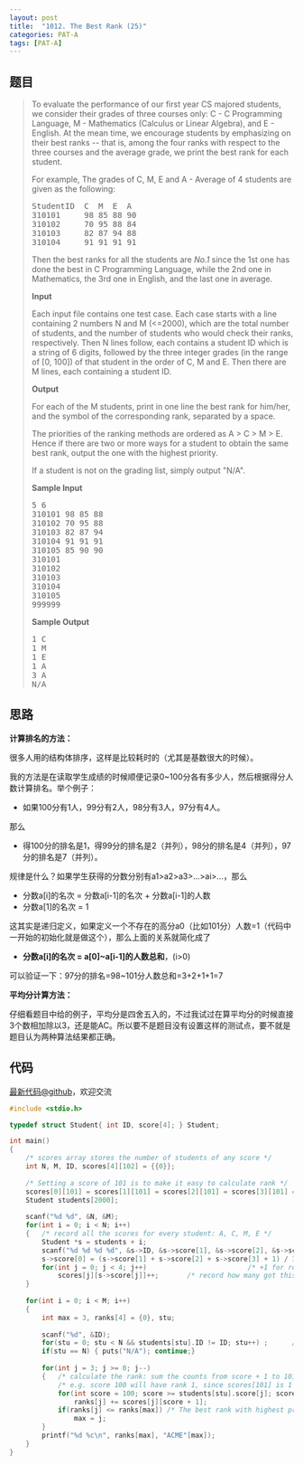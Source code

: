 ```yaml
---
layout: post
title:  "1012. The Best Rank (25)"
categories: PAT-A
tags: [PAT-A]
---
```

## 题目

> <div id="problemContent">
> <p>To evaluate the performance of our first year CS majored students, we consider their grades of three courses only: C - C Programming Language, M - Mathematics (Calculus or Linear Algebra), and E - English.  At the mean time, we encourage students by emphasizing on their best ranks -- that is, among the four ranks with respect to the three courses and the average grade, we print the best rank for each student.</p>
> <p>For example, The grades of C, M, E and A - Average of 4 students are given as the following:</p>
> <pre>
> StudentID  C  M  E  A
> 310101     98 85 88 90
> 310102     70 95 88 84
> 310103     82 87 94 88
> 310104     91 91 91 91
> </pre>
> <p>Then the best ranks for all the students are <i>No.1</i> since the 1st one has done the best in C Programming Language, while the 2nd one in Mathematics, the 3rd one in English, and the last one in average.</p>
> <p><b>Input</b></p>
> <p>Each input file contains one test case.  Each case starts with a line containing 2 numbers N and M (&lt;=2000), which are the total number of students, and the number of students who would check their ranks, respectively.  Then N lines follow, each contains a student ID which is a string of 6 digits, followed by the three integer grades (in the range of [0, 100]) of that student in the order of C, M and E.  Then there are M lines, each containing a student ID.</p>
> <p><b>Output</b></p>
> <p>For each of the M students, print in one line the best rank for him/her, and the symbol of the corresponding rank, separated by a space.</p>
> <p>The priorities of the ranking methods are ordered as A &gt; C &gt; M &gt; E.  Hence if there are two or more ways for a student to obtain the same best rank, output the one with the highest priority.</p>
> <p>If a student is not on the grading list, simply output "N/A".</p>
> <b>Sample Input</b><pre>
> 5 6
> 310101 98 85 88
> 310102 70 95 88
> 310103 82 87 94
> 310104 91 91 91
> 310105 85 90 90
> 310101
> 310102
> 310103
> 310104
> 310105
> 999999
> </pre>
> <b>Sample Output</b><pre>
> 1 C
> 1 M
> 1 E
> 1 A
> 3 A
> N/A
> </pre>
> </div>

## 思路

**计算排名的方法：**

很多人用的结构体排序，这样是比较耗时的（尤其是基数很大的时候）。

我的方法是在读取学生成绩的时候顺便记录0~100分各有多少人，然后根据得分人数计算排名。举个例子：

- 如果100分有1人，99分有2人，98分有3人，97分有4人。

那么

- 得100分的排名是1，得99分的排名是2（并列），98分的排名是4（并列），97分的排名是7（并列）。

规律是什么？如果学生获得的分数分别有a1>a2>a3>...>ai>...，那么

- 分数a[i]的名次 = 分数a[i-1]的名次 + 分数a[i-1]的人数
- 分数a[1]的名次 = 1

这其实是递归定义，如果定义一个不存在的高分a0（比如101分）人数=1（代码中一开始的初始化就是做这个），那么上面的关系就简化成了

- **分数a[i]的名次 = a[0]~a[i-1]的人数总和**，(i>0)

可以验证一下：97分的排名=98~101分人数总和=3+2+1+1=7

**平均分计算方法：**

仔细看题目中给的例子，平均分是四舍五入的，不过我试过在算平均分的时候直接3个数相加除以3，还是能AC。所以要不是题目没有设置这样的测试点，要不就是题目认为两种算法结果都正确。

## 代码

[最新代码@github](https://github.com/OliverLew/PAT/blob/master/PATAdvanced/1012.c)，欢迎交流
```c
#include <stdio.h>

typedef struct Student{ int ID, score[4]; } Student;

int main()
{
    /* scores array stores the number of students of any score */
    int N, M, ID, scores[4][102] = {{0}};
    
    /* Setting a score of 101 is to make it easy to calculate rank */
    scores[0][101] = scores[1][101] = scores[2][101] = scores[3][101] = 1;
    Student students[2000];
    
    scanf("%d %d", &N, &M);
    for(int i = 0; i < N; i++)
    {   /* record all the scores for every student: A, C, M, E */
        Student *s = students + i;
        scanf("%d %d %d %d", &s->ID, &s->score[1], &s->score[2], &s->score[3]);
        s->score[0] = (s->score[1] + s->score[2] + s->score[3] + 1) / 3; 
        for(int j = 0; j < 4; j++)                         /* +1 for rounding */
            scores[j][s->score[j]]++;       /* record how many got this score */
    }
    
    for(int i = 0; i < M; i++)
    {
        int max = 3, ranks[4] = {0}, stu;
        
        scanf("%d", &ID);
        for(stu = 0; stu < N && students[stu].ID != ID; stu++) ;      /* find */
        if(stu == N) { puts("N/A"); continue;}
        
        for(int j = 3; j >= 0; j--)
        {   /* calculate the rank: sum the counts from score + 1 to 101 */
            /* e.g. score 100 will have rank 1, since scores[101] is 1 */
            for(int score = 100; score >= students[stu].score[j]; score--)
                ranks[j] += scores[j][score + 1];
            if(ranks[j] <= ranks[max]) /* The best rank with highest priority */
                max = j;
        }
        printf("%d %c\n", ranks[max], "ACME"[max]);
    }
}

```
